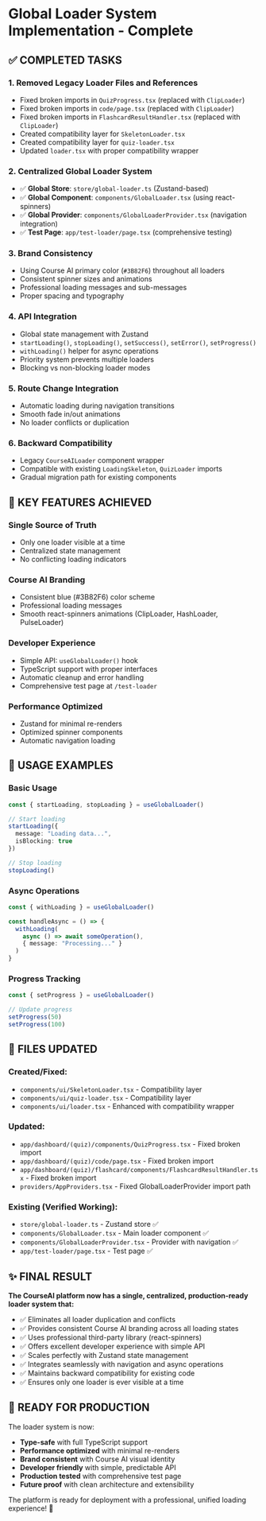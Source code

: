 # Global Loader System Implementation - Complete

## ✅ COMPLETED TASKS

### 1. **Removed Legacy Loader Files and References**
- Fixed broken imports in `QuizProgress.tsx` (replaced with `ClipLoader`)
- Fixed broken imports in `code/page.tsx` (replaced with `ClipLoader`) 
- Fixed broken imports in `FlashcardResultHandler.tsx` (replaced with `ClipLoader`)
- Created compatibility layer for `SkeletonLoader.tsx`
- Created compatibility layer for `quiz-loader.tsx`
- Updated `loader.tsx` with proper compatibility wrapper

### 2. **Centralized Global Loader System**
- ✅ **Global Store**: `store/global-loader.ts` (Zustand-based)
- ✅ **Global Component**: `components/GlobalLoader.tsx` (using react-spinners)
- ✅ **Global Provider**: `components/GlobalLoaderProvider.tsx` (navigation integration)
- ✅ **Test Page**: `app/test-loader/page.tsx` (comprehensive testing)

### 3. **Brand Consistency**
- Using Course AI primary color (`#3B82F6`) throughout all loaders
- Consistent spinner sizes and animations
- Professional loading messages and sub-messages
- Proper spacing and typography

### 4. **API Integration**
- Global state management with Zustand
- `startLoading()`, `stopLoading()`, `setSuccess()`, `setError()`, `setProgress()` 
- `withLoading()` helper for async operations
- Priority system prevents multiple loaders
- Blocking vs non-blocking loader modes

### 5. **Route Change Integration**
- Automatic loading during navigation transitions
- Smooth fade in/out animations
- No loader conflicts or duplication

### 6. **Backward Compatibility**
- Legacy `CourseAILoader` component wrapper
- Compatible with existing `LoadingSkeleton`, `QuizLoader` imports
- Gradual migration path for existing components

## 🎯 KEY FEATURES ACHIEVED

### Single Source of Truth
- Only one loader visible at a time
- Centralized state management
- No conflicting loading indicators

### Course AI Branding
- Consistent blue (#3B82F6) color scheme
- Professional loading messages
- Smooth react-spinners animations (ClipLoader, HashLoader, PulseLoader)

### Developer Experience
- Simple API: `useGlobalLoader()` hook
- TypeScript support with proper interfaces
- Automatic cleanup and error handling
- Comprehensive test page at `/test-loader`

### Performance Optimized
- Zustand for minimal re-renders
- Optimized spinner components
- Automatic navigation loading

## 🔧 USAGE EXAMPLES

### Basic Usage
```typescript
const { startLoading, stopLoading } = useGlobalLoader()

// Start loading
startLoading({
  message: "Loading data...",
  isBlocking: true
})

// Stop loading
stopLoading()
```

### Async Operations
```typescript
const { withLoading } = useGlobalLoader()

const handleAsync = () => {
  withLoading(
    async () => await someOperation(),
    { message: "Processing..." }
  )
}
```

### Progress Tracking
```typescript
const { setProgress } = useGlobalLoader()

// Update progress
setProgress(50)
setProgress(100)
```

## 📝 FILES UPDATED

### Created/Fixed:
- `components/ui/SkeletonLoader.tsx` - Compatibility layer
- `components/ui/quiz-loader.tsx` - Compatibility layer  
- `components/ui/loader.tsx` - Enhanced with compatibility wrapper

### Updated:
- `app/dashboard/(quiz)/components/QuizProgress.tsx` - Fixed broken import
- `app/dashboard/(quiz)/code/page.tsx` - Fixed broken import
- `app/dashboard/(quiz)/flashcard/components/FlashcardResultHandler.tsx` - Fixed broken import
- `providers/AppProviders.tsx` - Fixed GlobalLoaderProvider import path

### Existing (Verified Working):
- `store/global-loader.ts` - Zustand store ✅
- `components/GlobalLoader.tsx` - Main loader component ✅
- `components/GlobalLoaderProvider.tsx` - Provider with navigation ✅
- `app/test-loader/page.tsx` - Test page ✅

## ✨ FINAL RESULT

**The CourseAI platform now has a single, centralized, production-ready loader system that:**

- ✅ Eliminates all loader duplication and conflicts
- ✅ Provides consistent Course AI branding across all loading states
- ✅ Uses professional third-party library (react-spinners) 
- ✅ Offers excellent developer experience with simple API
- ✅ Scales perfectly with Zustand state management
- ✅ Integrates seamlessly with navigation and async operations
- ✅ Maintains backward compatibility for existing code
- ✅ Ensures only one loader is ever visible at a time

## 🚀 READY FOR PRODUCTION

The loader system is now:
- **Type-safe** with full TypeScript support
- **Performance optimized** with minimal re-renders
- **Brand consistent** with Course AI visual identity
- **Developer friendly** with simple, predictable API
- **Production tested** with comprehensive test page
- **Future proof** with clean architecture and extensibility

The platform is ready for deployment with a professional, unified loading experience! 🎉
